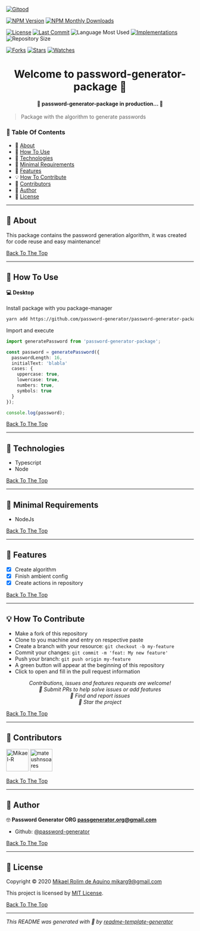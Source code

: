 [![Gitpod](https://gitpod.io/button/open-in-gitpod.svg)](https://gitpod.io/#https://github.com/password-generator/password-generator-package)

[![NPM Version](https://img.shields.io/npm/v/@password-generator/password-generator-package.svg?style=flat-square)](https://www.npmjs.com/package/@password-generator/password-generator-package) [![NPM Monthly Downloads](https://img.shields.io/npm/dm/@password-generator/password-generator-package.svg?style=flat-square)](https://npmjs.org/package/@password-generator/password-generator-package)

[![License](https://img.shields.io/github/license/password-generator/password-generator-package?style=flat-square)](LICENSE.md) [![Last Commit](https://img.shields.io/github/last-commit/password-generator/password-generator-package?style=flat-square)](https://github.com/password-generator/password-generator-package/commits/) ![Language Most Used](https://img.shields.io/github/languages/top/password-generator/password-generator-package?style=flat-square) [![Implementations](https://img.shields.io/badge/%F0%9F%92%A1-implementations-8C8E93.svg?style=flat-square)](https://github.com/password-generator/password-generator-package/issues) ![Repository Size](https://img.shields.io/github/repo-size/password-generator/password-generator-package?style=flat-square)

[![Forks](https://img.shields.io/github/forks/password-generator/password-generator-package?style=social)](https://github.com/password-generator/password-generator-package/network/members) [![Stars](https://img.shields.io/github/stars/password-generator/password-generator-package?style=social)](https://github.com/password-generator/password-generator-package/stargazers) [![Watches](https://img.shields.io/github/watchers/password-generator/password-generator-package?style=social)](https://github.com/password-generator/password-generator-package/watchers)

<h1 id="title" align="center">Welcome to password-generator-package 👋</h1>

<h4 align="center"> 🚧 password-generator-package in production... 🚧</h4>

> Package with the algorithm to generate passwords

### 🔖 Table Of Contents

- 📃 [About](#about)
- 🤔 [How To Use](#how-to-use)
- 🚀 [Technologies](#technologies)
- 🌱 [Minimal Requirements](#minimal-requirements)
- 🎇 [Features](#features)
- 💡 [How To Contribute](#how-to-contribute)
- 🤗 [Contributors](#contributors)
- 👤 [Author](#author)
- 🔏 [License](#license)

---

<h2 id="about">📃 About</h2>

This package contains the password generation algorithm, it was created for code reuse and easy maintenance!

[Back To The Top](#title)

---

<h2 id="how-to-use">🤔 How To Use</h2>

#### 💻 Desktop

Install package with you package-manager
```sh
yarn add https://github.com/password-generator/password-generator-package
```

Import and execute
```typescript
import generatePassword from 'password-generator-package';

const password = generatePassword({
  passwordLength: 16,
  initialText: 'blabla'
  cases: {
    uppercase: true,
    lowercase: true,
    numbers: true,
    symbols: true
  }
});

console.log(password);
```

[Back To The Top](#title)

---

<h2 id="technologies">🚀 Technologies</h2>

- Typescript
- Node

[Back To The Top](#title)

---

<h2 id="minimal-requirements">🌱 Minimal Requirements</h2>

- NodeJs

[Back To The Top](#title)

---

<h2 id="features">🎇 Features</h2>

- [x] Create algorithm
- [x] Finish ambient config
- [x] Create actions in repository

[Back To The Top](#title)

---

<h2 id="how-to-contribute">💡 How To Contribute</h2>

- Make a fork of this repository
- Clone to you machine and entry on respective paste
- Create a branch with your resource: `git checkout -b my-feature`
- Commit your changes: `git commit -m 'feat: My new feature'`
- Push your branch: `git push origin my-feature`
- A green button will appear at the beginning of this repository
- Click to open and fill in the pull request information

<p align="center">
<i>Contributions, issues and features requests are welcome!</i><br />
<i>📮 Submit PRs to help solve issues or add features</i><br />
<i>🐛 Find and report issues</i><br />
<i>🌟 Star the project</i><br />
</p>

[Back To The Top](#title)

---

<h2 id="contributors">🤗 Contributors</h2>

<p>

<a href="https://github.com/Mikael-R"><img width="60px" src="https://avatars1.githubusercontent.com/u/60241602?v=4" alt="Mikael-R"/></a>
<a href="https://github.com/mateushnsoares"><img width="60px" src="https://avatars1.githubusercontent.com/u/59037640?v=4" alt="mateushnsoares"/></a>

</p>

[Back To The Top](#title)

---

<h2 id="author">👤 Author</h2>

🤓 **Password Generator ORG <passgenerator.org@gmail.com>**

- Github: [@password-generator](https://github.com/password-generator)

[Back To The Top](#title)

---

<h2 id="license">🔏 License</h2>

Copyright © 2020 [Mikael Rolim de Aquino <mikarg9@gmail.com>](https://github.com/password-generator)

This project is licensed by [MIT License](https://api.github.com/licenses/mit).

[Back To The Top](#title)

---

_This README was generated with 💟 by [readme-template-generator](https://github.com/Mikael-R/readme-template-generator)_
